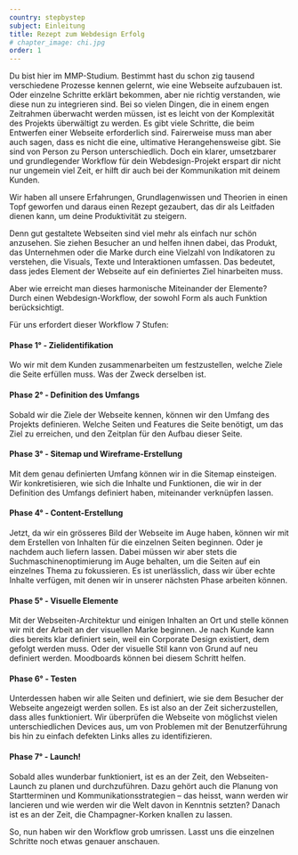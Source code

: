 ```yaml
---
country: stepbystep
subject: Einleitung
title: Rezept zum Webdesign Erfolg
# chapter_image: chi.jpg
order: 1
---
```

<div class="content" markdown="1">
Du bist hier im MMP-Studium. Bestimmt hast du schon zig tausend verschiedene Prozesse kennen gelernt, wie eine Webseite aufzubauen ist. Oder einzelne Schritte erklärt bekommen, aber nie richtig verstanden, wie diese nun zu integrieren sind. Bei so vielen Dingen, die in einem engen Zeitrahmen überwacht werden müssen, ist es leicht von der Komplexität des Projekts überwältigt zu werden. Es gibt viele Schritte, die beim Entwerfen einer Webseite erforderlich sind. Fairerweise muss man aber auch sagen, dass es nicht die eine, ultimative Herangehensweise gibt. Sie sind von Person zu Person unterschiedlich. Doch ein klarer, umsetzbarer und grundlegender Workflow für dein Webdesign-Projekt erspart dir nicht nur ungemein viel Zeit, er hilft dir auch bei der Kommunikation mit deinem Kunden.  

Wir haben all unsere Erfahrungen, Grundlagenwissen und Theorien in einen Topf geworfen und daraus einen Rezept gezaubert, das dir als Leitfaden dienen kann, um deine Produktivität zu steigern.

Denn gut gestaltete Webseiten sind viel mehr als einfach nur schön anzusehen. Sie ziehen Besucher an und helfen ihnen dabei, das Produkt, das Unternehmen oder die Marke durch eine Vielzahl von Indikatoren zu verstehen, die Visuals, Texte und Interaktionen umfassen. Das bedeutet, dass jedes Element der Webseite auf ein definiertes Ziel hinarbeiten muss.

Aber wie erreicht man dieses harmonische Miteinander der Elemente? Durch einen Webdesign-Workflow, der sowohl Form als auch Funktion berücksichtigt.

Für uns erfordert dieser Workflow 7 Stufen:

#### Phase 1° - Zielidentifikation
Wo wir mit dem Kunden zusammenarbeiten um festzustellen, welche Ziele die Seite erfüllen muss. Was der Zweck derselben ist.

#### Phase 2° - Definition des Umfangs
Sobald wir die Ziele der Webseite kennen, können wir den Umfang des Projekts definieren. Welche Seiten und Features die Seite benötigt, um das Ziel zu erreichen, und den Zeitplan für den Aufbau dieser Seite.

#### Phase 3° - Sitemap und Wireframe-Erstellung
Mit dem genau definierten Umfang können wir in die Sitemap einsteigen. Wir konkretisieren, wie sich die Inhalte und Funktionen, die wir in der Definition des Umfangs definiert haben, miteinander verknüpfen lassen.

#### Phase 4° - Content-Erstellung
Jetzt, da wir ein grösseres Bild der Webseite im Auge haben, können wir mit dem Erstellen von Inhalten für die einzelnen Seiten beginnen. Oder je nachdem auch liefern lassen. Dabei müssen wir aber stets die Suchmaschinenoptimierung im Auge behalten, um die Seiten auf ein einzelnes Thema zu fokussieren. Es ist unerlässlich, dass wir über echte Inhalte verfügen, mit denen wir in unserer nächsten Phase arbeiten können.

#### Phase 5° - Visuelle Elemente
Mit der Webseiten-Architektur und einigen Inhalten an Ort und stelle können wir mit der Arbeit an der visuellen Marke beginnen. Je nach Kunde kann dies bereits klar definiert sein, weil ein Corporate Design existiert, dem gefolgt werden muss. Oder der visuelle Stil kann von Grund auf neu definiert werden. Moodboards können bei diesem Schritt helfen.

#### Phase 6° - Testen
Unterdessen haben wir alle Seiten und definiert, wie sie dem Besucher der Webseite angezeigt werden sollen. Es ist also an der Zeit sicherzustellen, dass alles funktioniert. Wir überprüfen die Webseite von möglichst vielen unterschiedlichen Devices aus, um von Problemen mit der Benutzerführung bis hin zu einfach defekten Links alles zu identifizieren.

#### Phase 7° - Launch!
Sobald alles wunderbar funktioniert, ist es an der Zeit, den Webseiten-Launch zu planen und durchzuführen. Dazu gehört auch die Planung von Startterminen und Kommunikationsstrategien – das heisst, wann werden wir lancieren und wie werden wir die Welt davon in Kenntnis setzten? Danach ist es an der Zeit, die Champagner-Korken knallen zu lassen.

So, nun haben wir den Workflow grob umrissen. Lasst uns die einzelnen Schritte noch etwas genauer anschauen.

</div>
